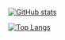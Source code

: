 [![GitHub stats](https://github-readme-stats.vercel.app/api?username=sha256yan&count_private=true&show_icons=true&theme=tokyonight&hide=stars,issues,contribs)](https://github.com/anuraghazra/github-readme-stats)



[![Top Langs](https://github-readme-stats.vercel.app/api/top-langs/?username=sha256yan&theme=tokyonight&langs_count=10&include_private=true&hide=jupyter%20notebook)](https://github.com/anuraghazra/github-readme-stats)
